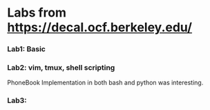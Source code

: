 # Labs from https://decal.ocf.berkeley.edu/

### Lab1: Basic 
### Lab2: vim, tmux, shell scripting
PhoneBook Implementation in both bash and python was interesting.
### Lab3: 